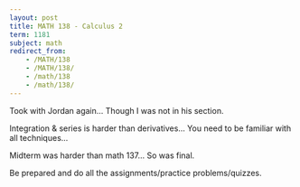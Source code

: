 ```yaml
---
layout: post
title: MATH 138 - Calculus 2
term: 1181
subject: math
redirect_from:
    - /MATH/138
    - /MATH/138/
    - /math/138
    - /math/138/
---
```


Took with Jordan again... Though I was not in his section.

Integration & series is harder than derivatives... You need to be familiar with all techniques...

Midterm was harder than math 137... So was final.

Be prepared and do all the assignments/practice problems/quizzes.
